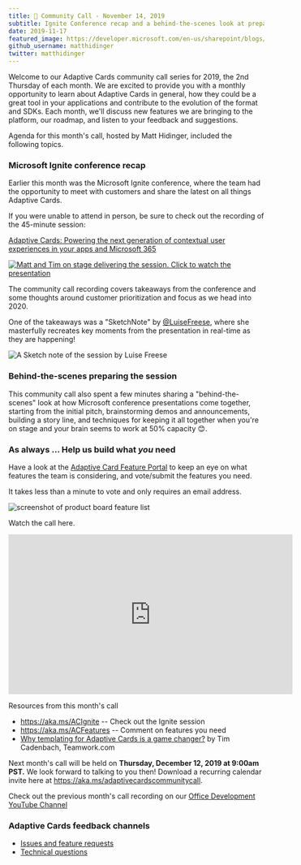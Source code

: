 ```yaml
---
title: 📣 Community Call - November 14, 2019
subtitle: Ignite Conference recap and a behind-the-scenes look at preparing the presentation
date: 2019-11-17
featured_image: https://developer.microsoft.com/en-us/sharepoint/blogs/wp-content/uploads/2019/11/Image-2-1024x373.png
github_username: matthidinger
twitter: matthidinger
---
```


Welcome to our Adaptive Cards community call series for 2019, the 2nd Thursday of each month. We are excited to provide you with a monthly opportunity to learn about Adaptive Cards in general, how they could be a great tool in your applications and contribute to the evolution of the format and SDKs. Each month, we'll discuss new features we are bringing to the platform, our roadmap, and listen to your feedback and suggestions.

Agenda for this month's call, hosted by Matt Hidinger, included the following topics.

### Microsoft Ignite conference recap

Earlier this month was the Microsoft Ignite conference, where the team had the opportunity to meet with customers and share the latest on all things Adaptive Cards.

If you were unable to attend in person, be sure to check out the recording of the 45-minute session:

[Adaptive Cards: Powering the next generation of contextual user experiences in your apps and Microsoft 365](https://myignite.techcommunity.microsoft.com/sessions/81641)

[![Matt and Tim on stage delivering the session. Click to watch the presentation](https://developer.microsoft.com/en-us/sharepoint/blogs/wp-content/uploads/2019/11/Image-1-1024x532.png)](https://myignite.techcommunity.microsoft.com/sessions/81641)

The community call recording covers takeaways from the conference and some thoughts around customer prioritization and focus as we head into 2020.

One of the takeaways was a "SketchNote" by [@LuiseFreese](https://twitter.com/LuiseFreese), where she masterfully recreates key moments from the presentation in real-time as they are happening!

![A Sketch note of the session by Luise Freese](https://developer.microsoft.com/en-us/sharepoint/blogs/wp-content/uploads/2019/11/Image-2-1024x373.png)

### Behind-the-scenes preparing the session

This community call also spent a few minutes sharing a "behind-the-scenes" look at how Microsoft conference presentations come together, starting from the initial pitch, brainstorming demos and announcements, building a story line, and techniques for keeping it all together when you're on stage and your brain seems to work at 50% capacity 😊.

### As always ... Help us build what *you* need

Have a look at the [Adaptive Card Feature Portal](https://aka.ms/ACFeatures) to keep an eye on what features the team is considering, and vote/submit the features you need.

It takes less than a minute to vote and only requires an email address.

![screenshot of product board feature list](https://developer.microsoft.com/en-us/sharepoint/blogs/wp-content/uploads/2019/11/image-3-1024x683.png)

Watch the call here.

<iframe width="560" height="315"  title="Adaptive Cards developer community call-November 2019" src="https://www.youtube.com/embed/YM8K7m6p5J0?feature=oembed" frameborder="0" allow="accelerometer; autoplay; encrypted-media; gyroscope; picture-in-picture" allowfullscreen=""></iframe>

Resources from this month's call

-   <https://aka.ms/ACIgnite> -- Check out the Ignite session
-   <https://aka.ms/ACFeatures> -- Comment on features you need
-   [Why templating for Adaptive Cards is a game changer?](https://medium.com/@tim.cadenbach/why-templating-for-adaptive-cards-is-a-game-changer-1606de3226ed) by Tim Cadenbach, Teamwork.com

Next month's call will be held on **Thursday, December 12, 2019 at 9:00am PST.** We look forward to talking to you then! Download a recurring calendar invite here at <https://aka.ms/adaptivecardscommunitycall>.

Check out the previous month's call recording on our [Office Development YouTube Channel](https://na01.safelinks.protection.outlook.com/?url=https%3A%2F%2Fwww.youtube.com%2Fchannel%2FUCV_6HOhwxYLXAGd-JOqKPoQ&data=04%7C01%7Cv-chargr%40microsoft.com%7Cbaeead6e3a844690785d08d56d9e6864%7Cee3303d7fb734b0c8589bcd847f1c277%7C1%7C0%7C636535449508737676%7CUnknown%7CTWFpbGZsb3d8eyJWIjoiMC4wLjAwMDAiLCJQIjoiV2luMzIiLCJBTiI6Ik1haWwifQ%3D%3D%7C-2&sdata=emAMNFO82YoWjc2hnXShDlBPRR3jOPxAAfJLTKozgYk%3D&reserved=0)

### Adaptive Cards feedback channels

-   [Issues and feature requests](https://github.com/Microsoft/AdaptiveCards/issues)
-   [Technical questions](https://stackoverflow.com/questions/tagged/adaptive-cards)